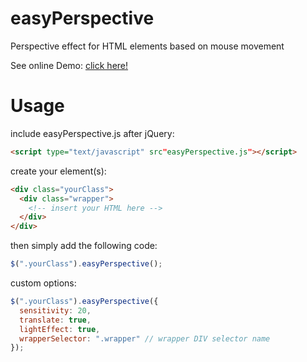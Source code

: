 # easyPerspective
Perspective effect for HTML elements based on mouse movement

See online Demo: [click here!](http://vafakaramzadegan.ir/filemanager/webUI/easyPerspective/sample.html)

# Usage

include easyPerspective.js after jQuery:
```html
<script type="text/javascript" src"easyPerspective.js"></script>
```

create your element(s):

```html
<div class="yourClass">
  <div class="wrapper">
    <!-- insert your HTML here -->
  </div>
</div>
```

then simply add the following code:
```javascript
$(".yourClass").easyPerspective();
```

custom options:
```javascript
$(".yourClass").easyPerspective({
  sensitivity: 20,
  translate: true,
  lightEffect: true,
  wrapperSelector: ".wrapper" // wrapper DIV selector name
});
```
